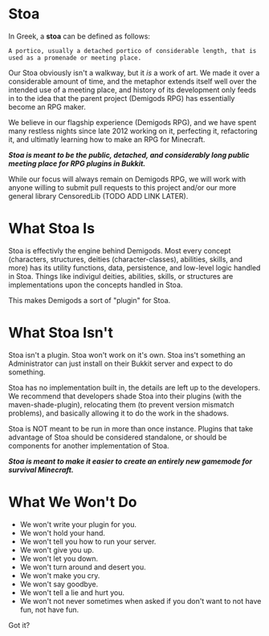 Stoa
====
In Greek, a **stoa** can be defined as follows:

    A portico, usually a detached portico of considerable length, that is used as a promenade or meeting place. 

Our Stoa obviously isn't a walkway, but it *is* a work of art. We made it over a considerable amount of time, and the metaphor extends itself well over the intended use of a meeting place, and history of its development only feeds in to the idea that the parent project (Demigods RPG) has essentially become an RPG maker.

We believe in our flagship experience (Demigods RPG), and we have spent many restless nights since late 2012 working on it, perfecting it, refactoring it, and ultimatly learning how to make an RPG for Minecraft.

***Stoa is meant to be the public, detached, and considerably long public meeting place for RPG plugins in Bukkit.***

While our focus will always remain on Demigods RPG, we will work with anyone willing to submit pull requests to this project and/or our more general library CensoredLib (TODO ADD LINK LATER).

What Stoa Is
====

Stoa is effectivly the engine behind Demigods.  Most every concept (characters, structures, deities (character-classes), abilities, skills, and more) has its utility functions, data, persistence, and low-level logic handled in Stoa. Things like indivigul deities, abilities, skills, or structures are implementations upon the concepts handled in Stoa.

This makes Demigods a sort of "plugin" for Stoa.

What Stoa Isn't
====

Stoa isn't a plugin. Stoa won't work on it's own. Stoa ins't something an Administrator can just install on their Bukkit server and expect to do something.

Stoa has no implementation built in, the details are left up to the developers. We recommend that developers shade Stoa into their plugins (with the maven-shade-plugin), relocating them (to prevent version mismatch problems), and basically allowing it to do the work in the shadows.

Stoa is NOT meant to be run in more than once instance. Plugins that take advantage of Stoa should be considered standalone, or should be components for another implementation of Stoa.

***Stoa is meant to make it easier to create an entirely new gamemode for survival Minecraft.***

What We Won't Do
====

 - We won't write your plugin for you.
 - We won't hold your hand.
 - We won't tell you how to run your server.
 - We won't give you up.
 - We won't let you down.
 - We won't turn around and desert you.
 - We won't make you cry.
 - We won't say goodbye. 
 - We won't tell a lie and hurt you.
 - We won't not never sometimes when asked if you don't want to not have fun, not have fun.

Got it?
